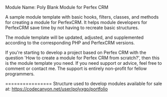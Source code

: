 Module Name: Poly Blank Module for Perfex CRM

A sample module template with basic hooks, filters, classes, and methods for creating a module for PerfexCRM. It helps module developers for PerfexCRM save time by not having to recreate basic structures.

The module template will be updated, adjusted, and supplemented according to the corresponding PHP and PerfexCRM versions.

If you're starting to develop a project based on Perfex CRM with the question 'How to create a module for Perfex CRM from scratch?', then this is the module template you need. If you need support or advice, feel free to comment or contact me. The support is entirely non-profit for fellow programmers.

================
Structure used to develop modules available for sale at: https://codecanyon.net/user/polyxgo/portfolio